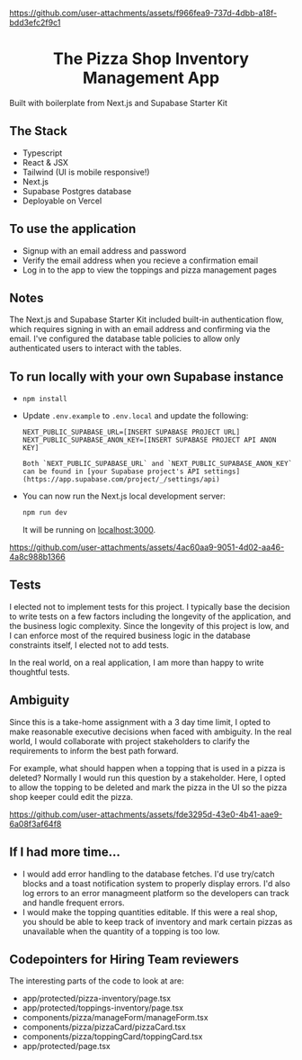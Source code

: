 https://github.com/user-attachments/assets/f966fea9-737d-4dbb-a18f-bdd3efc2f9c1

<h1 align="center">The Pizza Shop Inventory Management App</h1>
  Built with boilerplate from Next.js and Supabase Starter Kit
<br/>

## The Stack
  - Typescript
  - React & JSX
  - Tailwind (UI is mobile responsive!)
  - Next.js
  - Supabase Postgres database
  - Deployable on Vercel

## To use the application
- Signup with an email address and password
- Verify the email address when you recieve a confirmation email
- Log in to the app to view the toppings and pizza management pages

## Notes
The Next.js and Supabase Starter Kit included built-in authentication flow, which requires signing in with an email address and confirming via the email. I've configured the database table policies to allow only authenticated users to interact with the tables. 

## To run locally with your own Supabase instance
- `npm install`
- Update `.env.example` to `.env.local` and update the following:

   ```
   NEXT_PUBLIC_SUPABASE_URL=[INSERT SUPABASE PROJECT URL]
   NEXT_PUBLIC_SUPABASE_ANON_KEY=[INSERT SUPABASE PROJECT API ANON KEY]
   ```
      Both `NEXT_PUBLIC_SUPABASE_URL` and `NEXT_PUBLIC_SUPABASE_ANON_KEY` can be found in [your Supabase project's API settings](https://app.supabase.com/project/_/settings/api)

- You can now run the Next.js local development server:
   ```bash
   npm run dev
   ```
   It will be running on [localhost:3000](http://localhost:3000/).

https://github.com/user-attachments/assets/4ac60aa9-9051-4d02-aa46-4a8c988b1366

## Tests

I elected not to implement tests for this project. I typically base the decision to write tests on a few factors including the longevity of the application, and the business logic complexity. Since the longevity of this project is low, and I can enforce most of the required business logic in the database constraints itself, I elected not to add tests.

In the real world, on a real application, I am more than happy to write thoughtful tests.

## Ambiguity 

Since this is a take-home assignment with a 3 day time limit, I opted to make reasonable executive decisions when faced with ambiguity. In the real world, I would collaborate with project stakeholders to clarify the requirements to inform the best path forward.

For example, what should happen when a topping that is used in a pizza is deleted? Normally I would run this question by a stakeholder. Here, I opted to allow the topping to be deleted and mark the pizza in the UI so the pizza shop keeper could edit the pizza.  

https://github.com/user-attachments/assets/fde3295d-43e0-4b41-aae9-6a08f3af64f8

## If I had more time...
- I would add error handling to the database fetches. I'd use try/catch blocks and a toast notification system to properly display errors. I'd also log errors to an error managmeent platform so the developers can track and handle frequent errors.
- I would make the topping quantities editable. If this were a real shop, you should be able to keep track of inventory and mark certain pizzas as unavailable when the quantity of a topping is too low. 

## Codepointers for Hiring Team reviewers

The interesting parts of the code to look at are:
- app/protected/pizza-inventory/page.tsx
- app/protected/toppings-inventory/page.tsx
- components/pizza/manageForm/manageForm.tsx
- components/pizza/pizzaCard/pizzaCard.tsx
- components/pizza/toppingCard/toppingCard.tsx
- app/protected/page.tsx
